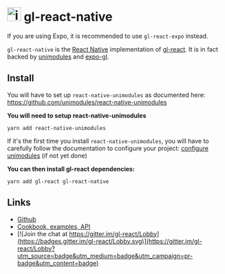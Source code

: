 # <img width="32" alt="icon" src="https://cloud.githubusercontent.com/assets/211411/9813786/eacfcc24-5888-11e5-8f9b-5a907a2cbb21.png"> gl-react-native

If you are using Expo, it is recommended to use `gl-react-expo` instead.

`gl-react-native` is the [React Native](https://facebook.github.io/react-native/) implementation of [gl-react](https://github.com/gre/gl-react). It is in fact backed by [unimodules](https://github.com/unimodules/react-native-unimodules) and [expo-gl](https://www.npmjs.com/package/expo-gl).

## Install

You will have to set up `react-native-unimodules` as documented here: https://github.com/unimodules/react-native-unimodules

**You will need to setup react-native-unimodules**

```
yarn add react-native-unimodules
```

If it's the first time you install `react-native-unimodules`, you will have to carefully follow the documentation to configure your project:
[configure unimodules](https://github.com/unimodules/react-native-unimodules) (if not yet done)

**You can then install gl-react dependencies:**

```
yarn add gl-react gl-react-native
```

## Links

- [Github](https://github.com/gre/gl-react)
- [Cookbook, examples, API](https://gl-react-cookbook.surge.sh)
- [![Join the chat at https://gitter.im/gl-react/Lobby](https://badges.gitter.im/gl-react/Lobby.svg)](https://gitter.im/gl-react/Lobby?utm_source=badge&utm_medium=badge&utm_campaign=pr-badge&utm_content=badge)
